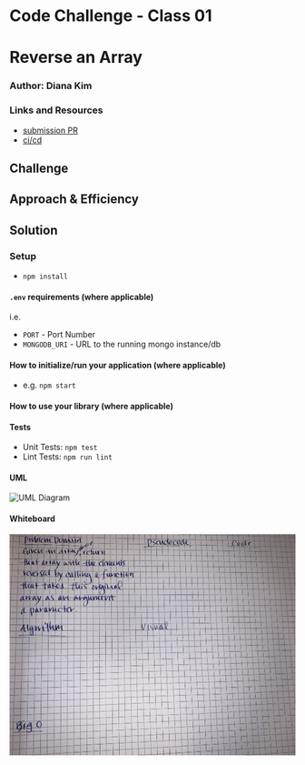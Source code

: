# Code Challenge - Class 01

# Reverse an Array
<!-- Short summary or background information -->

### Author: Diana Kim

### Links and Resources

- [submission PR](http://xyz.com)
- [ci/cd](https://github.com/dianakim/data-structures-and-algorithms/actions)

## Challenge
<!-- Description of the challenge -->

## Approach & Efficiency
<!-- What approach did you take? Why? What is the Big O space/time for this approach? -->

## Solution
<!-- Embedded whiteboard image -->


### Setup
* `npm install`

#### `.env` requirements (where applicable)

i.e.

- `PORT` - Port Number
- `MONGODB_URI` - URL to the running mongo instance/db

#### How to initialize/run your application (where applicable)

- e.g. `npm start`

#### How to use your library (where applicable)

#### Tests

* Unit Tests: `npm test`
* Lint Tests: `npm run lint`

#### UML
![UML Diagram](uml.png)

#### Whiteboard
![Whiteboard](whiteboard.png)
